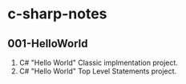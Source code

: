 # c-sharp-notes

## 001-HelloWorld
1. C# "Hello World" Classic implmentation project.
2. C# "Hello World" Top Level Statements project.
